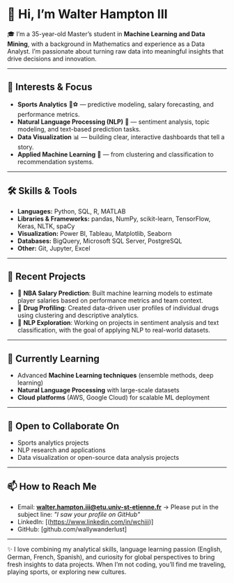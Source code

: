 # 👋 Hi, I’m Walter Hampton III  

🎓 I’m a 35-year-old Master’s student in **Machine Learning and Data Mining**, with a background in Mathematics and experience as a Data Analyst. I’m passionate about turning raw data into meaningful insights that drive decisions and innovation.  

---

## 🔬 Interests & Focus  
- **Sports Analytics** 🏀⚽ — predictive modeling, salary forecasting, and performance metrics.  
- **Natural Language Processing (NLP)** 💬 — sentiment analysis, topic modeling, and text-based prediction tasks.  
- **Data Visualization** 📊 — building clear, interactive dashboards that tell a story.  
- **Applied Machine Learning** 🤖 — from clustering and classification to recommendation systems.  

---

## 🛠️ Skills & Tools  
- **Languages:** Python, SQL, R, MATLAB  
- **Libraries & Frameworks:** pandas, NumPy, scikit-learn, TensorFlow, Keras, NLTK, spaCy  
- **Visualization:** Power BI, Tableau, Matplotlib, Seaborn  
- **Databases:** BigQuery, Microsoft SQL Server, PostgreSQL  
- **Other:** Git, Jupyter, Excel  

---

## 🚀 Recent Projects  
- 🏀 **NBA Salary Prediction**: Built machine learning models to estimate player salaries based on performance metrics and team context.  
- 💊 **Drug Profiling**: Created data-driven user profiles of individual drugs using clustering and descriptive analytics.  
- 💬 **NLP Exploration**: Working on projects in sentiment analysis and text classification, with the goal of applying NLP to real-world datasets.  

---

## 🌱 Currently Learning  
- Advanced **Machine Learning techniques** (ensemble methods, deep learning)  
- **Natural Language Processing** with large-scale datasets  
- **Cloud platforms** (AWS, Google Cloud) for scalable ML deployment  

---

## 🤝 Open to Collaborate On  
- Sports analytics projects  
- NLP research and applications  
- Data visualization or open-source data analysis projects  

---

## 📫 How to Reach Me  
- Email: **walter.hampton.iii@etu.univ-st-etienne.fr** → Please put in the subject line: *"I saw your profile on GitHub"*  
- LinkedIn: [(https://www.linkedin.com/in/wchiii)]  
- GitHub: [github.com/wallywanderlust]

---

✨ I love combining my analytical skills, language learning passion (English, German, French, Spanish), and curiosity for global perspectives to bring fresh insights to data projects. When I’m not coding, you’ll find me traveling, playing sports, or exploring new cultures.  
